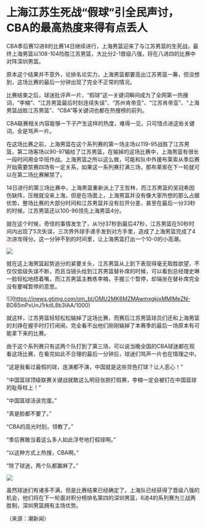 # 上海江苏生死战“假球”引全民声讨，CBA的最高热度来得有点丢人

CBA季后赛12进8的比赛14日继续进行，上海男篮迎来了与江苏男篮的生死战，最终上海男篮以108-104险胜江苏男篮，大比分2-1晋级八强，将在八进四的比赛中对阵深圳男篮。

原本这个结果并不意外，论排名论实力，上海男篮都要高出江苏男篮一筹，但没想到，这场比赛的最后一分钟出现了完全不正常的情况。

比赛结束之后，球迷批评声一片，“假球”这一关键词瞬间成为了全网第一热搜词，“李楠”、“江苏男篮最后时刻连续失误”、“苏州肯帝亚”、“江苏肯帝亚”、“上海男篮战胜江苏男篮”、“CBA”等关键词也都在热搜榜的前列。

CBA联赛相关内容能够一下子产生这样的热度，难得一见，只可惜点进这些关键词，全是骂声一片。

在这场比赛之前，上海男篮在这个系列赛的第一场主场以119-95战胜了江苏男篮，第二场客场以90-97输给了江苏男篮，在输掉的这场比赛中，上海男篮有很长一段时间用全华班作战。上海男篮之所以这么做，可能和队中外援布莱索从季后赛开始需要禁赛四场有一定关系，如果这一系列赛打满三场，那布莱索在下一轮就可以在第二场比赛解禁了。

14日进行的第三场比赛中，上海男篮重新派上了王哲林，而江苏男篮的吴冠希因伤缺阵，压根就没来上海，但是在场面上，上海男篮并没有像大家所想的那么占据优势，整场比赛的大部分时间和江苏男篮并没有拉开分差，甚至在最后一分33秒的时候，江苏男篮还以100-96领先上海男篮4分。

就在这个时候，奇怪的事情发生了，从1分37秒到最后47秒，江苏男篮在50秒时间内出现了5次失误，三次界外球手递手发到对方手里，造成了上海男篮完成了4次进攻得分。这一分钟不到的时间里，让上海男篮打出一个10-0的小高潮。

![](https://inews.gtimg.com/om_bt/OkDHDMFGXWpHRugJHOnKDhzCY0g0n649Q34wg6VmuwseUAA/1000)

就在这上海男篮起势追分的紧要关头，江苏男篮从上到下表现得毫无取胜欲望，不仅仅低级失误不断，而且当镜头给到江苏男篮替补席的时候，可以看到总经理史琳一脸轻松地捂着嘴，而江苏男篮主教练李楠，手握三个暂停，却端坐在替补席完全没有要喊暂停的意思。

![](https://inews.gtimg.com/om_bt/OMU2MK6MZMAwmxgkjxMMlMeZN-
BD85mPxUnJ1rkdL8b3IAA/1000)

就这样，江苏男篮轻轻松松输掉了这场比赛，而赛后江苏男篮球员们还和上海男篮的刘铮在握手时打打闹闹，完全看不出他们刚刚输掉了本赛季的最后一场原本有可能拿下来的比赛。

由于这个系列赛只有这两个队打到了第三场，可以说当晚全国的CBA球迷都在观看这场比赛，在看完如此不合理的最后一分钟后，球迷们骂声一片也在情理之中。

“这是我看过最假的球，连演都不演，中国就是这些货色打球？让人恶心！”

“中国篮球顶级联赛关键战就敢这么明目张胆打假赛，李楠一定会被钉在中国篮球的耻辱柱上！”

“中国篮球活该完蛋。”

“真是脸都不要了。”

“CBA的高光时刻，领教了。”

“季后赛敢当着这么多人如此浮夸地打假球啊。”

“以这种方式上热搜，CBA啊。”

“除了球迷，两个队都赢麻了。”

![](https://inews.gtimg.com/om_bt/O13BFdK2HT1icU0pnPDFXVF10jn50TSkeN1KOhiYskXAUAA/1000)

虽然球迷们有诸多不满，但是比赛结果已经确定了，上海队已经获得了晋级八强的机会，他们将在下一轮面对积分榜排名第四的深圳男篮，8进4的系列赛为三战两胜制，深圳男篮拥有主场优势。

（来源：潮新闻）

